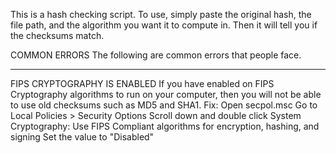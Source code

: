 This is a hash checking script. To use, simply paste the original hash, the file path, and the algorithm you want it to compute in. Then it will tell you if the checksums match.

COMMON ERRORS
The following are common errors that people face.

---------------------------------------------------------------------------------------------------------------------------------------------------------------------

FIPS CRYPTOGRAPHY IS ENABLED
If you have enabled on FIPS Cryptography algorithms to run on your computer, then you will not be able to use old checksums such as MD5 and SHA1. 
Fix:
Open secpol.msc
Go to Local Policies > Security Options
Scroll down and double click System Cryptography: Use FIPS Compliant algorithms for encryption, hashing, and signing
Set the value to "Disabled"
